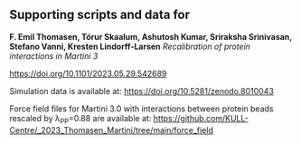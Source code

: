 ## Supporting scripts and data for

**F. Emil Thomasen, Tórur Skaalum, Ashutosh Kumar, Sriraksha Srinivasan, Stefano Vanni, Kresten Lindorff-Larsen** 
_Recalibration of protein interactions in Martini 3_

<https://doi.org/10.1101/2023.05.29.542689>

Simulation data is available at: https://doi.org/10.5281/zenodo.8010043

Force field files for Martini 3.0 with interactions between protein beads rescaled by λ<sub>PP</sub>=0.88 are available at: https://github.com/KULL-Centre/_2023_Thomasen_Martini/tree/main/force_field
